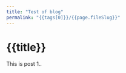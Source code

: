 ```yaml
---
title: "Test of blog"
permalink: "{{tags[0]}}/{{page.fileSlug}}"
---
```

# {{title}}
This is post 1..

